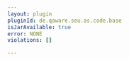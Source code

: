 ```yaml
---
layout: plugin
pluginId: de.qaware.seu.as.code.base
isJarAvailable: true
error: NONE
violations: []

---
```

